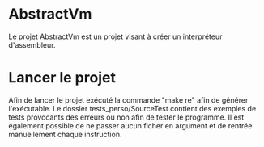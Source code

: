 # AbstractVm
Le projet AbstractVm est un projet visant à créer un interpréteur d'assembleur.

# Lancer le projet
Afin de lancer le projet exécuté la commande "make re" afin de générer l'exécutable. Le dossier tests_perso/SourceTest contient des exemples de tests provocants des erreurs ou non afin de tester le programme. Il est également possible de ne passer aucun ficher en argument et de rentrée manuellement chaque instruction.